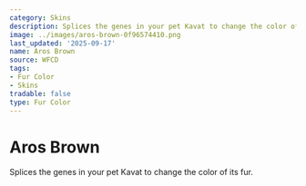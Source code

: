 ```yaml
---
category: Skins
description: Splices the genes in your pet Kavat to change the color of its fur.
image: ../images/aros-brown-0f96574410.png
last_updated: '2025-09-17'
name: Aros Brown
source: WFCD
tags:
- Fur Color
- Skins
tradable: false
type: Fur Color
---
```


# Aros Brown

Splices the genes in your pet Kavat to change the color of its fur.

